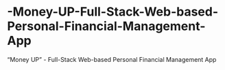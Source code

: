 # -Money-UP-Full-Stack-Web-based-Personal-Financial-Management-App
“Money UP” - Full-Stack Web-based Personal Financial Management App
